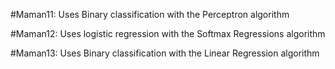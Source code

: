 #Maman11:
Uses Binary classification with the Perceptron algorithm

#Maman12:
Uses logistic regression with the Softmax Regressions algorithm

#Maman13:
Uses Binary classification with the Linear Regression algorithm
